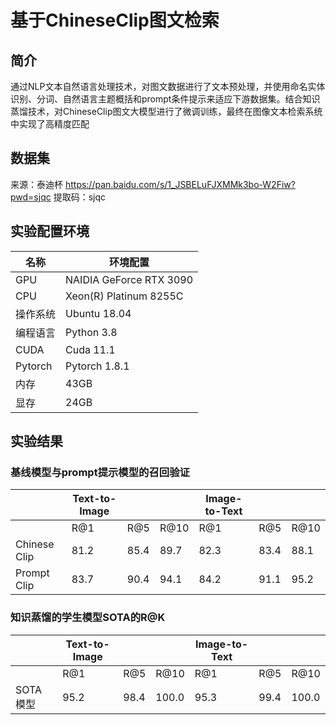 # 基于ChineseClip图文检索
## 简介
  通过NLP文本自然语言处理技术，对图文数据进行了文本预处理，并使用命名实体识别、分词、自然语言主题概括和prompt条件提示来适应下游数据集。结合知识蒸馏技术，对ChineseClip图文大模型进行了微调训练，最终在图像文本检索系统中实现了高精度匹配
## 数据集
  来源：泰迪杯
  https://pan.baidu.com/s/1_JSBELuFJXMMk3bo-W2Fiw?pwd=sjqc 
  提取码：sjqc
## 实验配置环境
| 名称   | 环境配置                  |
| ------ | ------------------------- |
| GPU    | NAIDIA GeForce RTX 3090   |
| CPU    | Xeon(R) Platinum 8255C    |
| 操作系统 | Ubuntu 18.04              |
| 编程语言 | Python 3.8               |
| CUDA   | Cuda 11.1                 |
| Pytorch| Pytorch 1.8.1             |
| 内存   | 43GB                      |
| 显存   | 24GB                      |

## 实验结果
### 基线模型与prompt提示模型的召回验证
|       | Text-to-Image     |                      |                      | Image-to-Text   |                      |                      |
|-------|-------------------|----------------------|----------------------|-----------------|----------------------|----------------------|
|       | R@1               | R@5                  | R@10                 | R@1             | R@5                  | R@10                 |
| Chinese Clip | 81.2              | 85.4                 | 89.7                 | 82.3            | 83.4                 | 88.1                 |
| Prompt Clip  | 83.7              | 90.4                 | 94.1                 | 84.2            | 91.1                 | 95.2                 |
### 知识蒸馏的学生模型SOTA的R@K
|         | Text-to-Image     |                      |                      | Image-to-Text   |                      |                      |
|---------|-------------------|----------------------|----------------------|-----------------|----------------------|----------------------|
|         | R@1               | R@5                  | R@10                 | R@1             | R@5                  | R@10                 |
| SOTA 模型 | 95.2              | 98.4                 | 100.0                | 95.3            | 99.4                 | 100.0                |

